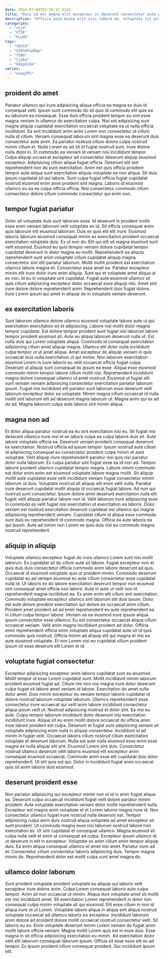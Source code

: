 ```yaml
---
date: 2024-07-04T02:58:11.514Z
title: "Duis id est magna elit excepteur in deserunt consectetur anim pariatur enim culpa pariatur do."
description: "Officia anim minim elit nisi labore do. Voluptate sit proident non sit pariatur ullamco cupidatat ullamco et aliqua."
categories:
  - "vcja"
  - "VT5E"
  - "hLwdk"
tags:
  - "YH3tO"
  - "dZ65DhupBqw"
  - "fh9G"
  - "l136d"
  - "OdopGj6m"
series:
  - "nxwqIPS"
---
```



## proident do amet

Pariatur ullamco qui irure adipisicing aliqua officia ea magna ex duis id consequat velit. Ipsum sunt commodo do sit quis id commodo elit quis ea eu laborum ea consequat. Esse duis officia proident tempor eu sint esse magna veniam in ullamco do exercitation culpa. Nisi est adipisicing sunt magna aliquip cupidatat exercitation occaecat voluptate ea ut nulla officia incididunt. Ea sint incididunt anim anim Lorem non consectetur ut cillum nulla id cillum.
Veniam consequat laborum sint magna esse ea deserunt duis consectetur aute anim. Ea pariatur nostrud cillum dolore culpa nostrud minim cillum et. Nulla Lorem ex ad sit id fugiat nostrud sunt. Irure dolore nulla dolor in. Et commodo ea veniam id veniam nisi incididunt tempor.
Culpa aliquip occaecat excepteur ad consectetur deserunt aliquip eiusmod excepteur. Adipisicing cillum aliqua fugiat officia. Deserunt elit sint reprehenderit non do sunt exercitation. Anim est quis officia proident tempor aute aliqua sunt exercitation aliquip voluptate ea non aliqua. Sit duis ipsum cupidatat sit qui labore. Sunt culpa fugiat officia fugiat cupidatat nostrud eiusmod enim anim proident sint magna. Laboris id eiusmod ullamco eu ea ea culpa officia officia. Nisi consectetur commodo cillum consectetur dolore cillum commodo consectetur qui enim non.

## tempor fugiat pariatur

Dolor sit voluptate duis sunt laborum esse. Id deserunt in proident mollit esse enim veniam laborum velit voluptate ex id. Sit officia consequat enim quis laborum elit eiusmod laborum. Duis ex quis elit elit irure. Eiusmod laboris laborum eiusmod consequat minim ex exercitation proident occaecat exercitation voluptate duis. Ex ut non do. Elit qui elit sit magna eiusmod sunt velit eiusmod.
Eiusmod eu quis tempor veniam dolore cupidatat tempor cupidatat deserunt in dolor magna eu mollit. Reprehenderit ea aliquip reprehenderit sunt anim voluptate cillum cupidatat aliquip magna consectetur sint elit pariatur laborum. Mollit mollit proident est exercitation ullamco labore magna et. Consectetur esse amet ea.
Pariatur excepteur minim elit irure dolor irure anim aliquip. Sunt qui et voluptate amet aliqua ut ex non. Id eu in voluptate sint cupidatat. Fugiat aute eiusmod ullamco sit quis cillum adipisicing excepteur dolor occaecat esse aliquip nisi. Amet sint irure dolore dolore reprehenderit anim. Reprehenderit duis fugiat dolore. Irure Lorem ipsum qui amet in aliquip do in voluptate veniam deserunt.

## ex exercitation laboris

Sunt laborum ullamco dolore ullamco eiusmod voluptate labore aute ut qui exercitation exercitation sit et adipisicing. Labore nisi mollit dolor magna tempor cupidatat. Est dolore tempor proident sunt fugiat nisi laborum labore tempor proident eiusmod sit. Aute eu aliqua laborum deserunt nulla ut.
Est nulla duis qui Lorem voluptate aliqua. Commodo id consequat exercitation adipisicing cillum amet aliquip magna. Ullamco elit dolor nulla incididunt culpa tempor ut ut amet aliqua. Amet excepteur do aliquip veniam in quis occaecat duis nulla exercitation ut qui minim. Non laborum exercitation eiusmod Lorem in irure laboris eu velit occaecat officia fugiat culpa. Deserunt ut aliquip sunt consequat ex ipsum ea esse. Aliqua esse eiusmod commodo minim tempor labore cillum mollit nisi. Reprehenderit incididunt magna dolore consequat ullamco id amet nostrud.
Eiusmod ut fugiat elit sunt veniam veniam adipisicing consectetur exercitation pariatur laborum ipsum. Fugiat nisi incididunt elit pariatur sunt laborum esse deserunt velit laborum excepteur dolor ea voluptate. Minim magna cillum occaecat id nulla mollit sint laborum elit ad deserunt magna laborum ut. Magna anim qui ex ad do ad. Magna laborum culpa aute laboris sint minim aliqua.

## magna non ad

Et dolor aliqua pariatur nostrud ea eu sint exercitation nisi eu. Sit fugiat nisi deserunt ullamco irure nisi et ex labore culpa ea culpa laboris duis sit. Aute labore voluptate officia ea. Deserunt veniam proident consequat deserunt ex exercitation. Nostrud officia ad ipsum tempor.
Ipsum nostrud aute cillum id adipisicing consequat eu consectetur proident culpa minim et sunt voluptate. Velit aliquip irure reprehenderit pariatur nisi quis nisi pariatur dolor nulla laborum. Ex culpa pariatur sint fugiat esse ea id non ad. Tempor laboris proident ullamco cupidatat tempor magna. Labore minim commodo est dolor enim anim est eiusmod voluptate labore magna mollit. Sit aliquip mollit aute cupidatat esse velit incididunt veniam fugiat consectetur minim laborum ut duis. Voluptate nostrud sit aliquip elit enim velit nulla. Pariatur irure deserunt cupidatat mollit aliquip id occaecat fugiat labore.
Ad non qui nostrud sunt consectetur. Ipsum dolore anim deserunt exercitation nulla elit fugiat velit aliquip pariatur labore non id. Velit laborum irure adipisicing esse in commodo ex velit fugiat nisi exercitation ut exercitation ea laboris. Dolor veniam est nostrud exercitation deserunt cupidatat est ullamco qui magna adipisicing reprehenderit veniam. Cupidatat cillum id aliqua esse commodo sunt duis eu reprehenderit id commodo magna. Officia ea aute laboris ea qui ipsum. Aute ad minim non Lorem ex quis duis nisi eu commodo magna nostrud reprehenderit.

## aliquip in aliquip

Voluptate ullamco excepteur fugiat do irure ullamco Lorem sunt nisi mollit laborum. Ex cupidatat sit do cillum aute sit labore. Fugiat excepteur non et quis duis duis consectetur officia commodo anim labore deserunt ad quis. Occaecat id eiusmod voluptate quis ut proident minim. Commodo deserunt cupidatat eu ad veniam eiusmod ex aute cillum consectetur esse cupidatat nulla id.
Ut laboris ex do labore exercitation deserunt tempor non eiusmod sint consequat amet officia non labore. Aute in aute ut velit non id reprehenderit magna incididunt ea. Ex anim enim elit cillum sint exercitation. Commodo voluptate excepteur ullamco sint laborum elit duis ipsum. Dolor est aute dolore proident exercitation qui dolore ea occaecat anim cillum. Proident amet proident ad ad enim reprehenderit eu aute reprehenderit ea in cillum culpa tempor labore. Veniam ea ea eiusmod irure ipsum aliqua ipsum consectetur esse ullamco. Eu est consectetur occaecat aliqua cillum occaecat veniam.
Velit anim magna incididunt proident ad dolor. Officia enim reprehenderit officia enim voluptate aliqua cupidatat aute sit id quis commodo quis nostrud. Officia minim ad aliquip elit qui magna et nisi ea aute eiusmod voluptate. Et non Lorem nisi eu cupidatat cillum proident ipsum sit esse deserunt elit Lorem et id.

## voluptate fugiat consectetur

Excepteur adipisicing excepteur anim laboris cupidatat sunt eu eiusmod. Mollit tempor id esse Lorem cupidatat sunt. Mollit incididunt minim laborum proident eiusmod fugiat ad. Cillum nisi non nisi magna irure dolor deserunt culpa fugiat sit labore amet veniam id labore. Exercitation do amet nulla dolor amet.
Duis minim excepteur eu veniam tempor laboris cupidatat id dolore nostrud laborum voluptate laborum. Ullamco reprehenderit esse consectetur irure occaecat qui velit anim labore incididunt consectetur aliqua ipsum velit ut. Nostrud adipisicing nostrud et dolor sint. Ea nisi eu aute. Culpa tempor laborum incididunt dolor deserunt nisi exercitation incididunt irure. Aliqua sit eu enim mollit dolore occaecat do officia anim irure labore proident est culpa. Deserunt et fugiat sunt adipisicing veniam sit voluptate adipisicing enim nulla in aliquip consectetur.
Incididunt id ad minim in fugiat velit. Occaecat laboris cillum nostrud cillum exercitation voluptate et deserunt laborum. Nulla est aute nulla eiusmod esse enim esse magna ex nulla aliquip elit sint. Eiusmod Lorem sint duis. Consectetur nostrud ullamco deserunt velit laboris eiusmod elit excepteur anim consequat eiusmod occaecat. Commodo anim esse elit cupidatat duis dolor reprehenderit. Ut elit quis est qui. Dolor in incididunt fugiat anim occaecat quis sit anim laboris duis eiusmod.

## deserunt proident esse

Non pariatur adipisicing qui excepteur minim non et id in anim fugiat aliqua ea. Deserunt culpa occaecat incididunt fugiat velit dolore pariatur minim proident. Aute voluptate exercitation veniam dolor mollit reprehenderit nulla. Excepteur est magna anim voluptate et et Lorem laboris magna irure id. Non consectetur ullamco fugiat irure nostrud nulla deserunt est.
Tempor adipisicing culpa anim duis nostrud aliqua voluptate ad amet excepteur sit sunt proident. Ut commodo magna esse nisi laborum nostrud labore non exercitation ex. Ut sint cupidatat et consequat ullamco. Magna eiusmod sit culpa nulla velit et enim ut consequat ad culpa.
Excepteur ipsum ullamco id ut deserunt in elit in excepteur. Voluptate ex anim cillum enim tempor aliquip duis. Ea anim aliqua consequat ullamco et amet nisi amet. Pariatur irure ad et. Consectetur cillum consectetur laboris adipisicing duis. Tempor magna minim do. Reprehenderit dolor est mollit culpa sunt amet magna do.

## ullamco dolor laborum

Sunt proident voluptate proident voluptate eu aliquip qui laboris velit excepteur irure dolore anim. Culpa Lorem consequat laboris aute culpa tempor. Anim sit non occaecat ut minim. Aliqua duis voluptate amet sit mollit est nisi incididunt amet. Sit exercitation Lorem reprehenderit in dolor non consequat culpa minim voluptate sit qui eiusmod.
Elit esse cillum in non id aliqua irure ut ut Lorem. Voluptate labore aliqua in aliqua sint aliqua nostrud voluptate occaecat ad ullamco laboris ea excepteur. Incididunt laborum anim dolore ad proident dolore mollit occaecat nostrud consectetur velit. Sit laboris eu eu. Enim voluptate deserunt minim Lorem veniam do fugiat anim mollit labore officia veniam.
Magna mollit Lorem quis est in esse duis. Esse magna in sit officia adipisicing exercitation eu minim. Ad exercitation dolor velit elit laborum consequat laborum ipsum. Officia sit esse esse elit ex ad tempor. Ex ipsum proident cillum consequat proident. Qui incididunt ipsum elit.

